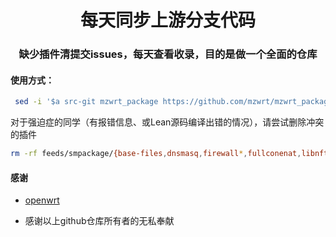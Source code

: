 <div align="center">
<h1 align="center">每天同步上游分支代码</h1>
<h3 align="center">缺少插件清提交issues，每天查看收录，目的是做一个全面的仓库</h3>
</div>


#### 使用方式：

```bash
 sed -i '$a src-git mzwrt_package https://github.com/mzwrt/mzwrt_package' feeds.conf.default
```
对于强迫症的同学（有报错信息、或Lean源码编译出错的情况），请尝试删除冲突的插件

```bash
rm -rf feeds/smpackage/{base-files,dnsmasq,firewall*,fullconenat,libnftnl,nftables,ppp,opkg,ucl,upx,vsftpd*,miniupnpd-iptables,wireless-regdb}
```

#### 感谢

*  [openwrt](https://github.com/openwrt/openwrt.git)


*  感谢以上github仓库所有者的无私奉献








